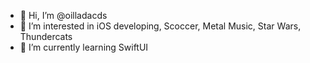 - 👋 Hi, I’m @oilladacds
- 👀 I’m interested in iOS developing, Scoccer, Metal Music, Star Wars, Thundercats
- 🌱 I’m currently learning SwiftUI

<!---
oilladacds/oilladacds is a ✨ special ✨ repository because its `README.md` (this file) appears on your GitHub profile.
You can click the Preview link to take a look at your changes.
--->
